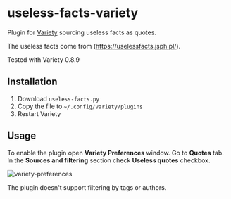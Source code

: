 # useless-facts-variety

Plugin for [Variety](https://github.com/varietywalls/variety) sourcing useless facts as quotes.

The useless facts come from (https://uselessfacts.jsph.pl/).

Tested with Variety 0.8.9

## Installation

1. Download `useless-facts.py`
2. Copy the file to `~/.config/variety/plugins`
3. Restart Variety

## Usage

To enable the plugin open **Variety Preferences** window. Go to **Quotes** tab. In the **Sources and filtering** section check **Useless quotes** checkbox.

![variety-preferences](https://user-images.githubusercontent.com/15163932/185762956-f8c21065-9738-4dda-96ed-2236fb900160.png)

The plugin doesn't support filtering by tags or authors.
